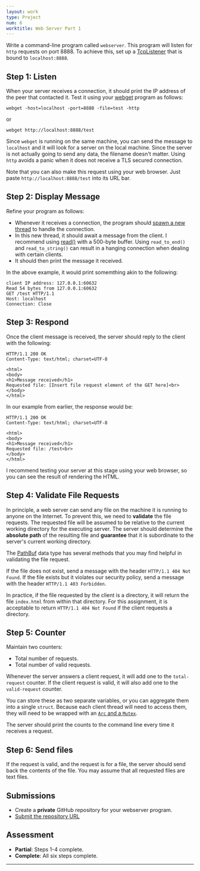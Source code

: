 ```yaml
---
layout: work
type: Project
num: 6
worktitle: Web Server Part 1
---
```


Write a command-line program called `webserver`. This program will listen for `http` requests
on port 8888. To achieve this, set up a 
[TcpListener](https://doc.rust-lang.org/std/net/struct.TcpListener.html) that is bound to 
`localhost:8888`. 

## Step 1: Listen

When your server receives a connection, it should print the IP address of the peer that 
contacted it. Test it using your [webget]({{site.baseurl}}/projects/webget) program as follows:

```
webget -host=localhost -port=8888 -file=test -http
```

or

```
webget http://localhost:8888/test
```

Since `webget` is running on the same machine, you can send the message to `localhost` and it
will look for a server on the local machine. Since the server is not actually going to send
any data, the filename doesn't matter. Using `http` avoids a panic when it does not receive 
a TLS secured connection.

Note that you can also make this request using your web browser. Just paste 
`http://localhost:8888/test` into its URL bar.

## Step 2: Display Message

Refine your program as follows:
* Whenever it receives a connection, the program should [spawn a new thread](https://doc.rust-lang.org/std/thread/)
  to handle the connection.
* In this new thread, it should await a message from the client. I recommend using 
  [read()](https://doc.rust-lang.org/stable/std/io/trait.Read.html#tymethod.read) with a 500-byte buffer. 
  Using `read_to_end()` and `read_to_string()` can result in a hanging connection when dealing with certain clients.
* It should then print the message it received.

In the above example, it would print somemthing akin to the following:

```
client IP address: 127.0.0.1:60632                                                                                      
Read 54 bytes from 127.0.0.1:60632                       
GET /test HTTP/1.1                                     
Host: localhost                                                                                                         
Connection: Close

```

## Step 3: Respond
  
Once the client message is received, the server should reply to the client with the following:

```
HTTP/1.1 200 OK
Content-Type: text/html; charset=UTF-8

<html>
<body>
<h1>Message received</h1>
Requested file: [Insert file request element of the GET here]<br>
</body>
</html>
```

In our example from earlier, the response would be:

```
HTTP/1.1 200 OK
Content-Type: text/html; charset=UTF-8

<html>
<body>
<h1>Message received</h1>
Requested file: /test<br>
</body>
</html>
```

I recommend testing your server at this stage using your web browser, so you can see the 
result of rendering the HTML.

## Step 4: Validate File Requests

In principle, a web server can send any file on the machine it is running to anyone on the Internet. 
To prevent this, we need to **validate** the file requests. The requested file will be assumed to be 
relative to the current working directory for the executing server. The server should determine the 
**absolute path** of the resulting file and **guarantee** that it is subordinate to the server's current 
working directory.  

The [PathBuf](https://doc.rust-lang.org/std/path/struct.PathBuf.html) data type has several 
methods that you may find helpful in validating the file request.

If the file does not exist, send a message with the header `HTTP/1.1 404 Not Found`.
If the file exists but it violates our security policy, send a message with the 
header `HTTP/1.1 403 Forbidden`.

In practice, if the file requested by the client is a directory, it will return the file
`index.html` from within that directory. For this assignment, it is acceptable to return
`HTTP/1.1 404 Not Found` if the client requests a directory.

## Step 5: Counter

Maintain two counters:
* Total number of requests.
* Total number of valid requests.

Whenever the server answers a client request, it will add one to the `total-request` counter.
If the client request is valid, it will also add one to the `valid-request` counter.

You can store these as two separate variables, or you can aggregate them into a single `struct`. 
Because each client thread will need to access them, they will need to be wrapped with an
[`Arc` and a `Mutex`](https://doc.rust-lang.org/book/ch16-03-shared-state.html).

The server should print the counts to the command line every time it receives a request.

## Step 6: Send files

If the request is valid, and the request is for a file, the server should send back the 
contents of the file. You may assume that all requested files are text files.

<!---
## Step 7: Transport Layer Security

This stuff is interesting and worthwhile but not the best use of my time right now.

Key URLs:
* https://docs.rs/openssl/0.10.16/openssl/ssl/index.html
* https://deliciousbrains.com/ssl-certificate-authority-for-local-https-development/
* https://manuals.gfi.com/en/kerio/connect/content/server-configuration/ssl-certificates/adding-trusted-root-certificates-to-the-server-1605.html

Setting up Transport Layer Security requires two key elements:
* A private key
* An authentication certificate

To generate the private key at the Unix command line:
```
openssl genrsa 2048 > private_key.pem
```

Once the private key is generated, generate a public key. 
* When you run this command, it will ask you a number of authentication questions, which 
  you should answer reasonably.
* In practice, public keys are generated by a third-party authority that guarantees that the 
web server is running at the site it claims. But that is well outside the scope 
of this assignment.
```
openssl req -x509 -days 1000 -new -key private_key.pem -out public_key.pem
```

Once you have generated these files, you can set up TLS when accepting connections as 
[described in the documentation](https://docs.rs/openssl/0.10.16/openssl/ssl/index.html).
-->

## Submissions
* Create a **private** GitHub repository for your webserver program.
* [Submit the repository URL](https://docs.google.com/forms/d/e/1FAIpQLSffhU9tDv0VnoRcVtzLG_afhpMdQX1oijR8nb_Hab6Vhbbcvg/viewform?usp=sf_link)

## Assessment
* **Partial**: Steps 1-4 complete.
* **Complete**: All six steps complete.

------------------------------------------------------------------------
